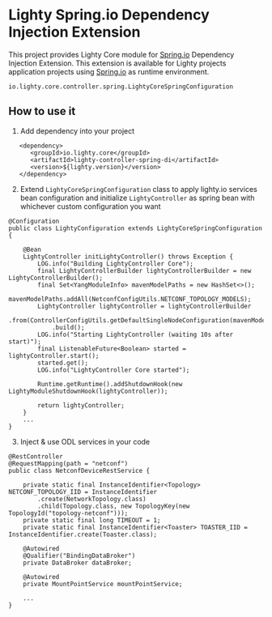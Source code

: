 Lighty Spring.io Dependency Injection Extension
===============================================
This project provides Lighty Core module for
[Spring.io](https://spring.io/)
Dependency Injection Extension. This extension is available for Lighty projects
application projects using [Spring.io](https://spring.io/) as runtime environment.

```
io.lighty.core.controller.spring.LightyCoreSpringConfiguration
```

How to use it
-------------
1. Add dependency into your project
```
   <dependency>
      <groupId>io.lighty.core</groupId>
      <artifactId>lighty-controller-spring-di</artifactId>
      <version>${lighty.version}</version>
   </dependency>
```

2. Extend ```LightyCoreSpringConfiguration``` class to apply lighty.io services bean configuration and 
initialize ```LightyController``` as spring bean with whichever custom configuration you want
```
@Configuration
public class LightyConfiguration extends LightyCoreSpringConfiguration {

    @Bean
    LightyController initLightyController() throws Exception {
        LOG.info("Building LightyController Core");
        final LightyControllerBuilder lightyControllerBuilder = new LightyControllerBuilder();
        final Set<YangModuleInfo> mavenModelPaths = new HashSet<>();
        mavenModelPaths.addAll(NetconfConfigUtils.NETCONF_TOPOLOGY_MODELS);
        LightyController lightyController = lightyControllerBuilder
            .from(ControllerConfigUtils.getDefaultSingleNodeConfiguration(mavenModelPaths))
            .build();
        LOG.info("Starting LightyController (waiting 10s after start)");
        final ListenableFuture<Boolean> started = lightyController.start();
        started.get();
        LOG.info("LightyController Core started");
    
        Runtime.getRuntime().addShutdownHook(new LightyModuleShutdownHook(lightyController));
    
        return lightyController;
    }
    ...
}
```

3. Inject & use ODL services in your code
```
@RestController
@RequestMapping(path = "netconf")
public class NetconfDeviceRestService {

    private static final InstanceIdentifier<Topology> NETCONF_TOPOLOGY_IID = InstanceIdentifier
        .create(NetworkTopology.class)
        .child(Topology.class, new TopologyKey(new TopologyId("topology-netconf")));
    private static final long TIMEOUT = 1;
    private static final InstanceIdentifier<Toaster> TOASTER_IID = InstanceIdentifier.create(Toaster.class);

    @Autowired
    @Qualifier("BindingDataBroker")
    private DataBroker dataBroker;

    @Autowired
    private MountPointService mountPointService;

    ...
}
```
